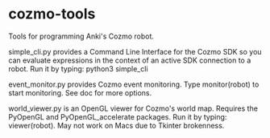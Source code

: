 # cozmo-tools
Tools for programming Anki's Cozmo robot.

simple_cli.py provides a Command Line Interface for the Cozmo SDK so you can evaluate
    expressions in the context of an active SDK connection to a robot.
    Run it by typing:  python3 simple_cli

event_monitor.py provides Cozmo event monitoring.
    Type monitor(robot) to start monitoring.  See doc for more options.

world_viewer.py is an OpenGL viewer for Cozmo's world map.
    Requires the PyOpenGL and PyOpenGL_accelerate packages.
    Run it by typing: viewer(robot). May not work on Macs due to Tkinter brokenness.

